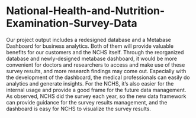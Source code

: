 # National-Health-and-Nutrition-Examination-Survey-Data

Our project output includes a redesigned database and a Metabase Dashboard for business
analytics. Both of them will provide valuable benefits for our customers and the NCHS itself.
Through the reorganized database and newly-designed metabase dashboard, it would be more
convenient for doctors and researchers to access and make use of these survey results, and more
research findings may come out. Especially with the development of the dashboard, the medical
professionals can easily do analytics and generate insights. For the NCHS, it’s also easier for the
internal usage and provide a good frame for the future data management. As observed, NCHS
did the survey each year, so the new data framework can provide guidance for the survey results
management, and the dashboard is easy for NCHS to visualize the survey results.
